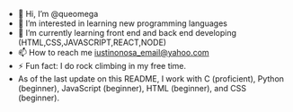 - 👋 Hi, I’m @queomega
- 👀 I’m interested in learning new programming languages
- 🌱 I’m currently learning front end and back end developing (HTML,CSS,JAVASCRIPT,REACT,NODE)
- 📫 How to reach me iustinonosa_email@yahoo.com
- ⚡ Fun fact: I do rock climbing in my free time.
- As of the last update on this README, I work with C (proficient), Python (beginner), JavaScript (beginner), HTML (beginner), and CSS (beginner).


